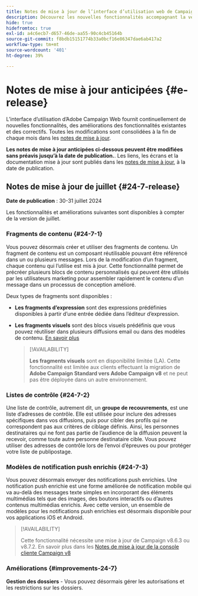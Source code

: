 ```yaml
---
title: Notes de mise à jour de l’interface d’utilisation web de Campaign v8
description: Découvrez les nouvelles fonctionnalités accompagnant la version suivante de l’interface d’utilisation de Campaign Web.
hide: true
hidefromtoc: true
exl-id: a4c6ecb7-d657-46de-aa55-90c4cb45164b
source-git-commit: f8bdb15151774b33a0bcf16e86347dae6ab417a2
workflow-type: tm+mt
source-wordcount: '401'
ht-degree: 39%

---
```


# Notes de mise à jour anticipées {#e-release}

L’interface d’utilisation d’Adobe Campaign Web fournit continuellement de nouvelles fonctionnalités, des améliorations des fonctionnalités existantes et des correctifs. Toutes les modifications sont consolidées à la fin de chaque mois dans les [notes de mise à jour](release-notes.md).

**Les notes de mise à jour anticipées ci-dessous peuvent être modifiées sans préavis jusqu’à la date de publication.**. Les liens, les écrans et la documentation mise à jour sont publiés dans les [notes de mise à jour](release-notes.md), à la date de publication.

## Notes de mise à jour de juillet {#24-7-release}

**Date de publication** : 30-31 juillet 2024

Les fonctionnalités et améliorations suivantes sont disponibles à compter de la version de juillet.

### Fragments de contenu {#24-7-1}

Vous pouvez désormais créer et utiliser des fragments de contenu. Un fragment de contenu est un composant réutilisable pouvant être référencé dans un ou plusieurs messages. Lors de la modification d’un fragment, chaque contenu qui l’utilise est mis à jour. Cette fonctionnalité permet de précréer plusieurs blocs de contenu personnalisés qui peuvent être utilisés par les utilisateurs marketing pour assembler rapidement le contenu d’un message dans un processus de conception amélioré.

Deux types de fragments sont disponibles :

* **Les fragments d’expression** sont des expressions prédéfinies disponibles à partir d’une entrée dédiée dans l’éditeur d’expression.
* **Les fragments visuels** sont des blocs visuels prédéfinis que vous pouvez réutiliser dans plusieurs diffusions email ou dans des modèles de contenu. [En savoir plus](../email/fragments.md)

  >[!AVAILABILITY]
  >
  >**Les fragments visuels** sont en disponibilité limitée (LA). Cette fonctionnalité est limitée aux clients effectuant la migration de **Adobe Campaign Standard vers Adobe Campaign v8** et ne peut pas être déployée dans un autre environnement.

### Listes de contrôle {#24-7-2}

Une liste de contrôle, autrement dit, un **groupe de recouvrements**, est une liste d’adresses de contrôle. Elle est utilisée pour inclure des adresses spécifiques dans vos diffusions, puis pour cibler des profils qui ne correspondent pas aux critères de ciblage définis. Ainsi, les personnes destinataires qui ne font pas partie de l’audience de la diffusion peuvent la recevoir, comme toute autre personne destinataire cible. Vous pouvez utiliser des adresses de contrôle lors de l’envoi d’épreuves ou pour protéger votre liste de publipostage.

### Modèles de notification push enrichis {#24-7-3}

Vous pouvez désormais envoyer des notifications push enrichies. Une notification push enrichie est une forme améliorée de notification mobile qui va au-delà des messages texte simples en incorporant des éléments multimédias tels que des images, des boutons interactifs ou d’autres contenus multimédias enrichis. Avec cette version, un ensemble de modèles pour les notifications push enrichies est désormais disponible pour vos applications iOS et Android.

>[!AVAILABILITY]
>
>Cette fonctionnalité nécessite une mise à jour de Campaign v8.6.3 ou v8.7.2. En savoir plus dans les [Notes de mise à jour de la console cliente Campaign v8](https://experienceleague.adobe.com/en/docs/campaign/campaign-v8/releases/release-notes)

### Améliorations {#improvements-24-7}

**Gestion des dossiers** - Vous pouvez désormais gérer les autorisations et les restrictions sur les dossiers.
